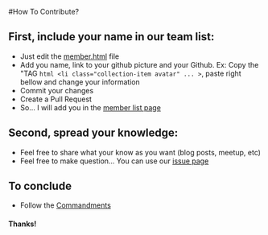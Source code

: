 #How To Contribute?

## First, include your name in our team list:
* Just edit the [member.html](https://github.com/cloud-360/cloud-360.github.io/blob/master/members.html) file 
* Add you name, link to your github picture and your Github. Ex: Copy the "TAG ```html <li class="collection-item avatar" ... >```, paste right bellow and change your information
* Commit your changes
* Create a Pull Request
* So... I will add you in the [member list page](http://cloud-360.github.io/members.html)

## Second, spread your knowledge:
* Feel free to share what your know as you want (blog posts, meetup, etc)
* Feel free to make question... You can use our [issue page](https://github.com/cloud-360/cloud-360.github.io/issues)

## To conclude
* Follow the [Commandments](http://cloud-360.github.io/index.html#intro)

#### Thanks!
